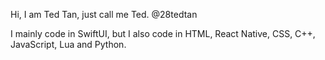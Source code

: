Hi, I am Ted Tan, just call me Ted.
@28tedtan

I mainly code in SwiftUI, but I also code in HTML, React Native, CSS, C++, JavaScript, Lua and Python.
